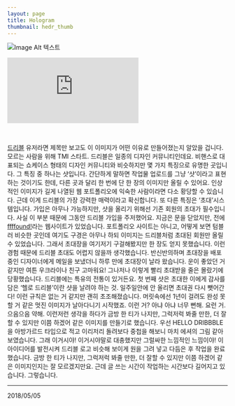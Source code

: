 ```yaml
---
layout: page
title: Hologram
thumbnail: hedr_thumb
---
```


![Image Alt 텍스트](http://doubleclip.net/assets/img/posts/hedr.jpg)

![Image Alt 텍스트](http://doubleclip.net/assets/img/posts/hedr.gjf)

<br>

<a href="https://dribbble.com/" target="_blank">드리블</a> 유저라면 제목만 보고도 이 이미지가 어떤 이유로 만들어졌는지 알았을 겁니다. 모르는 사람을 위해 TMI 스타트. 드리블은 일종의 디자인 커뮤니티인데요. 비핸스로 대표되는 쇼케이스 형태의 디자인 커뮤니티와 비슷하지만 몇 가지 특징으로 유명한 곳입니다. 그 특징 중 하나는 샷입니다. 간단하게 말하면 작업물 업로드를 그냥 ‘샷’이라고 표현하는 것이기도 한데, 다른 곳과 달리 한 번에 단 한 장의 이미지만 올릴 수 있어요. 인상적인 이미지가 길게 나열된 웹 포트폴리오에 익숙한 사람이라면 다소 황당할 수 있습니다. 근데 이게 드리블의 가장 강력한 매력이라고 확신합니다. 또 다른 특징은 ‘초대’시스템입니다. 가입은 아무나 가능하지만, 샷을 올리기 위해선 기존 회원의 초대가 필수입니다. 사실 이 부분 때문에 그동안 드리블 가입을 주저했어요. 지금은 문을 닫았지만, 전에 <a href="https://ffffound.com" target="_blank">ffffound!</a>라는 웹사이트가 있었습니다. 포트폴리오 사이트는 아니고, 어떻게 보면 텀블러 비슷한 곳인데 여기도 구경은 아무나 하되 이미지는 드리블처럼 초대된 회원만 올릴 수 있었습니다. 그래서 초대장을 여기저기 구걸해봤지만 한 장도 얻지 못했습니다. 이런 경험 때문에 드리블 초대도 어렵지 않을까 생각했습니다. 반신반의하며 초대장을 배포 중인 디자이너에게 메일을 보냈더니 하루 만에 초대장이 날라 왔습니다. 운이 좋았던 거 같지만 여튼 우크라이나 친구 고마워요! 그나저나 이렇게 빨리 초대받을 줄은 몰랐기에 당황했습니다. 드리블에는 특유의 전통이 있거든요. 첫 번째 샷은 초대한 이에게 감사를 담은 ‘헬로 드리블’이란 샷을 날려야 하는 것. 일주일안에 안 올리면 초대권 다시 뺏어간다! 이런 규칙은 없는 거 같지만 괜히 초조해졌습니다. 머릿속에선 1년이 걸려도 완성 못 할 거 같은 멋진 이미지가 날아다니기 시작했죠. 이런 거? 아냐 아냐 너무 뻔해. 요런 거. 으음으음 약해. 이런저런 생각을 하다가 금방 한 티가 나지만, 그럭저럭 봐줄 만한, 더 잘할 수 있지만 이쯤 하겠어 같은 이미지를 만들기로 했습니다. 우선 HELLO DRIBBBLE을 아방가르드 타입으로 적고 이리저리 돌려보다 중첩을 해보니 마치 에셔의 그림 같아 보였습니다. 그래 이거시야! 이거시야말로 대충했지만 그럴싸한 느낌적인 느낌이야! 이 아이디어를 발전시켜 드리블 로고 비슷해 보이게 원을 그려 넣고 다듬은 후 작업을 완료했습니다. 금방 한 티가 나지만, 그럭저럭 봐줄 만한, 더 잘할 수 있지만 이쯤 하겠어 같은 이미지인지는 잘 모르겠지만요. 근데 글 쓰는 시간이 작업하는 시간보다 길어지고 있습니다. 그렇습니다.


---

2018/05/05
